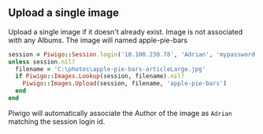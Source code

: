 ## Upload a single image

Upload a single image if it doesn't already exist. Image is not associated with any Albums. The image will named apple-pie-bars

```ruby
session = Piwigo::Session.login('10.100.230.78', 'Adrian', 'mypassword', https: false)
unless session.nil?
  filename = 'C:\photos\apple-pie-bars-articleLarge.jpg'
  if Piwigo::Images.Lookup(session, filename).nil?
    Piwigo::Images.Upload(session, filename, 'apple-pie-bars')
  end
end
```

Piwigo will automatically associate the Author of the image as `Adrian` matching the session login id.